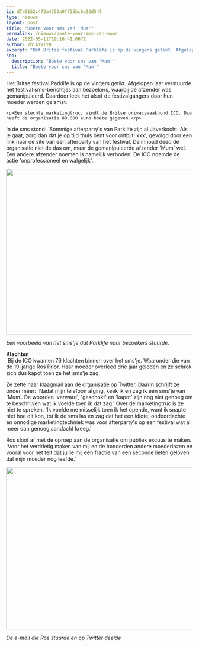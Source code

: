 ```yaml
---
id: d7e0152c472a4553a0f755bc6e22d54f
type: nieuws
layout: post
title: "Boete voor sms van 'Mum'"
permalink: /nieuws/boete-voor-sms-van-mum/
date: 2022-05-11T19:16:41.067Z
author: 7biA1WiYB
excerpt: "Het Britse festival Parklife is op de vingers getikt. Afgelopen jaar verstuurde het festival sms-berichtjes aan bezoekers, waarbij de afzender was gemanipuleerd. Daardoor leek het alsof de festivalgangers door hun moeder werden ge'smst.  "
seo:
  description: "Boete voor sms van 'Mum'"
  title: "Boete voor sms van 'Mum'"
---
```

Het Britse festival Parklife is op de vingers getikt. Afgelopen jaar verstuurde het festival sms-berichtjes aan bezoekers, waarbij de afzender was gemanipuleerd. Daardoor leek het alsof de festivalgangers door hun moeder werden ge'smst.  

    <p>Een slechte marketingtruc, vindt de Britse privacywaakhond ICO. Die heeft de organisatie 89.000 euro boete gegeven.</p>
<p>In de sms stond: 'Sommige afterparty's van Parklife zijn al uitverkocht. Als je gaat, zorg dan dat je op tijd thuis bent voor ontbijt! xxx', gevolgd door een link naar de site van een afterparty van het festival. De inhoud deed de organisatie niet de das om, maar de gemanipuleerde afzender 'Mum' wel. Een andere afzender noemen is namelijk verboden. De ICO noemde de actie 'onprofessioneel en walgelijk'.</p>
<p><div class="media media-element-container media-default"><div id="file-1192" class="file file-image file-image-png">

        
  
  <div class="content">
    <img height="448" width="560" class="media-element file-default" src="https://original.sevendays.nl/sites/default/files/45.png" alt="">  </div>

  
</div>
</div>
<p><em>Een voorbeeld van het sms'je dat Parklife naar bezoekers stuurde.</em></p>
<p><strong>Klachten</strong><br> Bij de ICO kwamen 76 klachten binnen over het sms'je. Waaronder die van de 19-jarige Ros Prior. Haar moeder overleed drie jaar geleden en ze schrok zich dus kapot toen ze het sms'je zag.</p>
<p>Ze zette haar klaagmail aan de organisatie op Twitter. Daarin schrijft ze onder meer: 'Nadat mijn telefoon afging, keek ik en zag ik een sms'je van 'Mum'. De woorden 'verward', 'geschokt' en 'kapot' zijn nog niet genoeg om te beschrijven wat ik voelde toen ik dat zag.' Over de marketingtruc is ze niet te spreken. 'Ik voelde me misselijk toen ik het opende, want ik snapte niet hoe dit kon, tot ik de sms las en zag dat het een idiote, ondoordachte en onnodige marketingtechniek was voor afterparty's op een festival wat al meer dan genoeg aandacht kreeg.'</p>
<p>Ros sloot af met de oproep aan de organisatie om publiek excuus te maken. 'Voor het verdrietig maken van mij en de honderden andere moederlozen en vooral voor het feit dat jullie mij een fractie van een seconde lieten geloven dat mijn moeder nog leefde.'</p>
<p><div class="media media-element-container media-default"><div id="file-1195" class="file file-image file-image-png">

        
  
  <div class="content">
    <img height="439" width="560" class="media-element file-default" src="https://original.sevendays.nl/sites/default/files/46.png" alt="">  </div>

  
</div>
</div>
<p><em>De e-mail die Ros stuurde en op Twitter deelde</em></p>  
